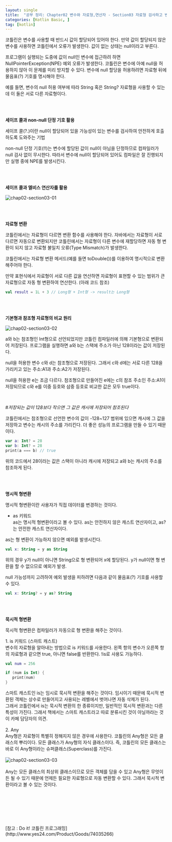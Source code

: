 ```yaml
---
layout: single
title:  "공부 정리: Chapter02 변수와 자료형,연산자 - Section03 자료형 검사하고 변환하기"
categories: [Kotlin Basic, ]
tag: [kotlin]
---
```


코틀린은 변수를 사용할 때 반드시 값이 할당되어 있어야 한다. 만약 값이 할당되지 않은 변수를 사용하면 코틀린에서 오류가 발생한다. 값이 없는 상태는 null이라고 부른다.

프로그램이 실행되는 도중에 값이 null인 변수에 접근하려 하면 NullPointerException(NPE) 예외 오류가 발생한다. 코틀린은 변수에 아예 null을 허용하지 않아 이 문제를 미리 방지할 수 있다. 변수에 null 할당을 허용하려면 자료형 뒤에 물음표(?) 기호를 명시해야 한다.

예를 들면, 변수의 null 허용 여부에 따라 String 혹은 String? 자료형을 사용할 수 있는데 이 둘은 서로 다른 자료형이다.

<br>
<br>

**세이프 콜과 non-null 단정 기호 활용**

세이프 콜(?.)이란 null이 할당되어 있을 가능성이 있는 변수를 검사하여 안전하게 호출하도록 도와주는 기법

non-null 단정 기호(!!)는 변수에 할당된 값이 null이 아님을 단정하므로 컴파일러가 null 검사 없이 무시한다. 따라서 변수에 null이 할당되어 있어도 컴파일은 잘 진행되지만 실행 중에 NPE를 발생시킨다.

<br>
<br>

**세이프 콜과 엘비스 연산자를 활용**

![chap02-section03-01](/images/2023-05-01-chap02-section03/chap02-section03-01.png)

<br>
<br>

**자료형 변환**

코틀린에서는 자료형이 다르면 변환 함수를 사용해야 한다. 자바에서는 자료형이 서로 다르면 자동으로 변환되지만 코틀린에서는 자료형이 다른 변수에 재할당하면 자동 형 변환이 되지 않고 자료형 불일치 오류(Type Mismatch)가 발생한다.

코틀린에서는 자료형 변환 메서드(예를 들면 toDouble())를 이용하여 명시적으로 변환해주어야 한다.

만약 표현식에서 자료형이 서로 다른 값을 연산하면 자료형이 표현할 수 있는 범위가 큰 자료형으로 자동 형 변환하여 연산한다. (아래 코드 참조)
```kotlin
val result = 1L + 3 // Long형 + Int형 -> result는 Long형
```

<br>
<br>

**기본형과 참조형 자료형의 비교 원리**

![chap02-section03-02](/images/2023-05-01-chap02-section03/chap02-section03-02.png)

a와 b는 참조형인 Int형으로 선언되었지만 코틀린 컴파일러에 의해 기본형으로 변환되어 저장된다. 프로그램을 실행하면 a와 b는 스택에 주소가 아닌 128이라는 값이 저장된다.

null을 허용한 변수 c와 d는 참조형으로 저장된다. 그래서 c와 d에는 서로 다른 128을 가리키고 있는 주소:A1과 주소:A2가 저장된다.

null을 허용한 e는 조금 다르다. 참조형으로 만들어진 e에는 c의 참조 주소인 주소:A1이 저장되므로 c와 e를 이중 등호와 삼중 등호로 비교한 값은 모두 true이다.

<br>

#*저장되는 값이 128보다 작으면 그 값은 캐시에 저장되어 참조된다*

코틀린에서는 참조형으로 선언한 변수의 값이 -128~127 범위에 있으면 캐시에 그 값을 저장하고 변수는 캐시의 주소를 가리킨다. 더 좋은 성능의 프로그램을 만들 수 있기 때문이다.
```kotlin
var a: Int? = 28
var b: Int? = 28
print(a === b) // true
```
위의 코드에서 28이라는 값은 스택이 아니라 캐시에 저장되고 a와 b는 캐시의 주소를 참조하게 된다.

<br>
<br>

**명시적 형변환**

명시적 형변환이란 사용자가 직접 데이터를 변경하는 것이다.
<br>
* as 키워드
  <br>
  as는 명시적 형변환이라고 볼 수 있다. as는 안전하지 않은 캐스트 연산자이고, as?는 안전한 캐스트 연산자이다.
  
as는 형 변환이 가능하지 않으면 예외를 발생시킨다.

```kotlin
val x: String = y as String
```

위의 경우 y가 null이 아니면 String으로 형 변환되어 x에 할당된다. y가 null이면 형 변환을 할 수 없으므로 예외가 발생.

null 가능성까지 고려하여 예외 발생을 피하려면 다음과 같이 물음표(?) 기호를 사용할 수 있다.

```kotlin
val x: String? = y as? String
```

<br>
<br>

**묵시적 형변환**

묵시적 형변환은 컴파일러가 자동으로 형 변환을 해주는 것이다.

<span>1. is 키워드 (스마트 캐스트)</span>
<br>
변수의 자료형을 알아내는 방법으로 is 키워드를 사용한다. 왼쪽 항의 변수가 오른쪽 항의 자료형과 같으면 true, 아니면 false를 반환한다. !is로 사용도 가능하다.

```kotlin
val num = 256

if (num is Int) {
   print(num)
}
```

스마트 캐스트인 is는 임시로 묵시적 변환을 해주는 것이다. 임시이기 때문에 묵시적 변환된 객체는 상수로 만들어지고 사용되는 레벨에서 벗어나면 자동 삭제가 된다.
<br>
그래서 코틀린에서 is는 묵시적 변환의 한 종류이지만, 일반적인 묵시적 변환과는 다른 특성이 가진다.
그래서 책에서는 스마트 캐스트라고 따로 분류시킨 것이 아닐까라는 것이 카페 담당자의 의견.
<br>
<br>
<span>2. Any</span>
<br>
Any형은 자료형이 특별히 정해지지 않은 경우에 사용한다. 코틀린의 Any형은 모든 클래스의 뿌리이다. 모든 클래스가 Any형의 자식 클래스이다. 즉, 코틀린의 모든 클래스는 바로 이 Any형이라는 슈퍼클래스(Superclass)를 가진다.
<br>
<br>
![chap02-section03-03](/images/2023-05-01-chap02-section03/chap02-section03-03.png)
<br>
<br>
Any는 모든 클래스의 최상위 클래스이므로 모든 객체를 담을 수 있고 Any형은 무엇이든 될 수 있기 때문에 언제든 필요한 자료형으로 자동 변환할 수 있다. 그래서 묵시적 변환이라고 볼 수 있는 것이다.

<br>
<br>
<br>
<br>
<br>
<br>
[참고 : Do it! 코틀린 프로그래밍](http://www.yes24.com/Product/Goods/74035266)
